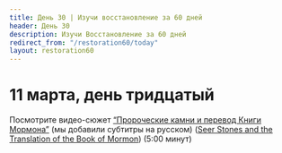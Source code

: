 ```yaml
---
title: Дeнь 30 | Изучи восстановление за 60 дней
header: День 30
description: Изучи Восстановление за 60 дней
redirect_from: "/restoration60/today"
layout: restoration60
---
```


# 11 марта, день тридцатый

Посмотрите видео-сюжет [“Пророческие камни и перевод Книги Мормона”](https://youtu.be/PyDr_-g8a0g) (мы добавили субтитры на русском) ([Seer Stones and the Translation of the Book of Mormon](https://www.churchofjesuschrist.org/media-library/video/2017-11-0120-seer-stones-and-the-translation-of-the-book-of-mormon?lang=eng)) (5:00 минут)